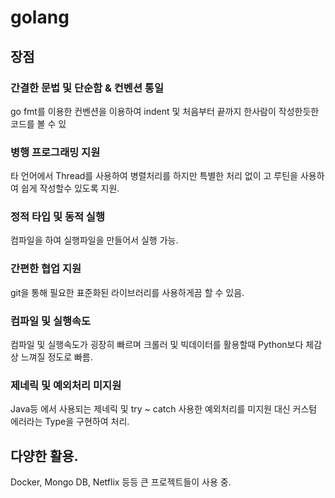 # golang
## 장점
### 간결한 문법 및 단순함 & 컨벤션 통일
go fmt를 이용한 컨벤션을 이용하여 indent 및
처음부터 끝까지 한사람이 작성한듯한 코드를 볼 수 있

### 병행 프로그래밍 지원
타 언어에서 Thread를 사용하여 병렬처리를 하지만
특별한 처리 없이 고 루틴을 사용하여 쉽게 작성할수 있도록 지원.

### 정적 타입 및 동적 실행
컴파일을 하여 실행파일을 만들어서 실행 가능.

### 간편한 협업 지원
git을 통해 필요한 표준화된 라이브러리를 사용하게끔 할 수 있음. 

### 컴파일 및 실행속도
컴파일 및 실행속도가 굉장히 빠르며
크롤러 및 빅데이터를 활용할때 Python보다 체감상 느껴질 정도로 빠름.

### 제네릭 및 예외처리 미지원
Java등 에서 사용되는 제네릭 및 try ~ catch 사용한 예외처리를 미지원
대신 커스텀 에러라는 Type을 구현하여 처리.

## 다양한 활용.
Docker, Mongo DB, Netflix 등등 큰 프로젝트들이 사용 중.